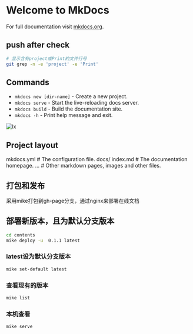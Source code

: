 # Welcome to MkDocs

For full documentation visit [mkdocs.org](https://www.mkdocs.org).

## push after check

```bash
# 显示含有project或Print的文件行号
git grep -n -e 'project' -e 'Print'
```

## Commands

* `mkdocs new [dir-name]` - Create a new project.
* `mkdocs serve` - Start the live-reloading docs server.
* `mkdocs build` - Build the documentation site.
* `mkdocs -h` - Print help message and exit.

![lx](assets/lx.png)

## Project layout

mkdocs.yml    # The configuration file.
docs/
    index.md  # The documentation homepage.
    ...       # Other markdown pages, images and other files.

## 打包和发布

采用mike打包到gh-page分支，通过nginx来部署在线文档

## 部署新版本，且为默认分支版本

```bash
cd contents
mike deploy -u  0.1.1 latest
```

### latest设为默认分支版本

```bash
mike set-default latest
```

### 查看现有的版本

```bash
mike list
```

### 本机查看

```bash
mike serve
```
